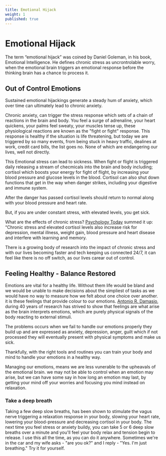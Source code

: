 ```yaml
---
title: Emotional Hijack
weight: 1
published: true
---
```

# Emotional Hijack

The term “emotional hijack” was coined by Daniel Goleman, in his book, Emotional Intelligence. 
He defines chronic stress as uncrontrolable worry, when the emotional brain triggers an emotional response before the thinking brain has a chance to process it.


## Out of Control Emotions 

Sustained emotional hijackings generate a steady hum of anxiety, which over time can ultimately lead to chronic anxiety.


Chronic anxiety, can trigger the stress response which sets of a chain of reactions in the brain and body. You feel a surge of adrenaline, your heart quickens, your palms feel sweaty, your muscles tense up, these physiological reactions are known as the "fight or fight" response. This response is healthy if the situation is life threatening, but today we are triggered by so many events, from being stuck in heavy traffic, dealines at work, credit card bills, the list goes no. None of which are endangering our lives, well not directly. 

This Emotional stress can lead to sickness. When fight or flight is triggered daily releasing a stream of checmicals into the brain and body including; cortisol which boosts your energy for fight of flight, by increasing your blood pressure and glucose levels in the blood. Cortisol can also shut down functions that get in the way when danger strikes, including your digestive and immune system.

After the danger has passed cortisol levels should return to normal along with your blood pressure and heart rate. 

But, if you are under constant stress, with elevated levels, you get sick. 

What are the effects of chronic stress? [Psychology Today](https://www.psychologytoday.com/blog/the-athletes-way/201301/cortisol-why-the-stress-hormone-is-public-enemy-no-1) summed it up: “Chronic stress and elevated cortisol levels also increase risk for depression, mental illness, weight gain, blood pressure and heart disease and interfere with learning and memory. 


There is a growing body of research into the impact of chronic stress and with our lives becoming faster and tech keeping us connected 24/7, it can feel like there is no off switch, as our lives carear out of control. 


## Feeling Healthy - Balance Restored

Emotions are vital for a healthy life. Without them life would be bland and we would be unable to make decisions about the simpliest of tasks as we would have no way to measure how we felt about one choice over another. it is these feelings that provide colour to our emotions. [Antonio R. Damasio](https://www.scientificamerican.com/article/feeling-our-emotions/), during 40 years of research has strived to show that feelings are what arise as the brain interprets emotions, which are purely physical signals of the body reacting to external stimuli.

The problems occurs when we fail to handle our emotions properly they build up and are expressed as anxiety, depression, anger, guilt which if not processed they will eventually present with physical symptoms and make us sick.

Thankfully, with the right tools and routines you can train your body and mind to handle your emotions in a healthy way.

Managing our emotions, means we are less vunerable to the upheavals of the emotional brain. we may not be able to control when an emotion may arise, but we can have some say in how long an emotion may last, by getting your mind off your worries and focusing you mind instead on relaxation.

### Take a deep breath

Taking a few deep slow breaths, has been shown to stimulate the vagus nerve triggering a relaxation response in your body, slowing your heart rate,  lowering your blood-pressure and decreasing cortisol in your body. The next time you feel stress or anxiety buildy, you can take 5 or 6 deep slow breaths over a minute and you'll feel your body relax and tension begin to release. I use this all the time, as you can do it anywhere. Sometimes we're in the car and my wife asks - "are you ok?" and I reply - "Yes. I'm just breathing." Try it for yourself.

